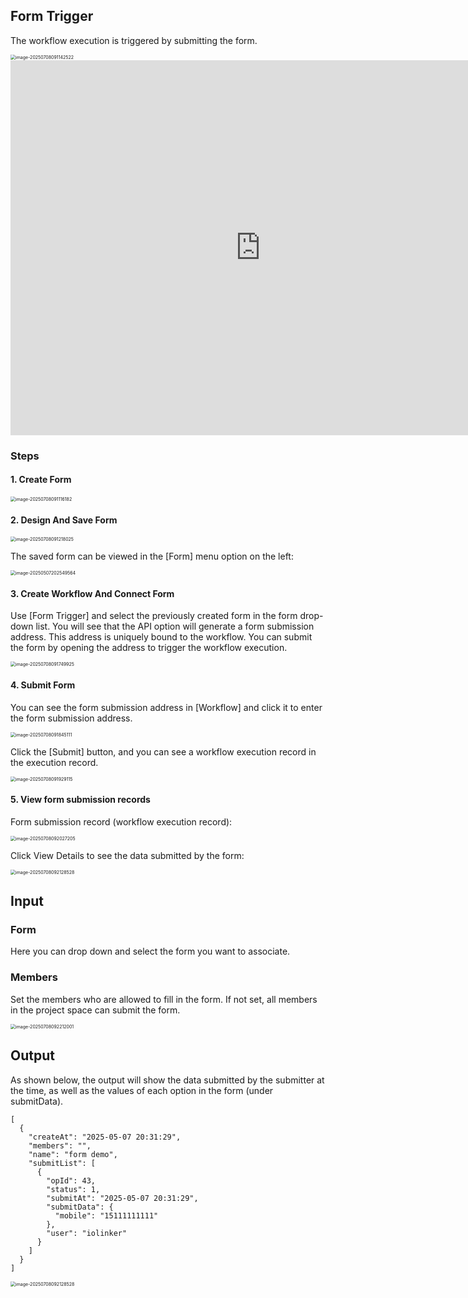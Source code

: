 ## Form Trigger

The workflow execution is triggered by submitting the form.

<img src="./img/form-trigger-menu.png" alt="image-20250708091142522" style="zoom:50%;" />


<iframe 
    width="800" 
    height="600" 
    src="https://www.youtube.com/embed/5vBL8UMtTJ0"  frameborder="0" 
    allow="accelerometer; autoplay; encrypted-media; gyroscope; picture-in-picture" 
    allowfullscreen>
</iframe>



### Steps

#### 1. Create Form

<img src="./img/create-form-menu.png" alt="image-20250708091116182" style="zoom:50%;" />

#### 2. Design And Save Form

<img src="./img/save-form.png" alt="image-20250708091218025" style="zoom:50%;" />

The saved form can be viewed in the [Form] menu option on the left:

<img src="./img/form_list.png" alt="image-20250507202549564" style="zoom:50%;" />

#### 3. Create Workflow And Connect Form

Use [Form Trigger] and select the previously created form in the form drop-down list. You will see that the API option will generate a form submission address. This address is uniquely bound to the workflow. You can submit the form by opening the address to trigger the workflow execution.

<img src="./img/create-form-workflow.png" alt="image-20250708091749925" style="zoom:50%;" />

#### 4. Submit Form

You can see the form submission address in [Workflow] and click it to enter the form submission address.

<img src="./img/form-workflow-list.png" alt="image-20250708091845111" style="zoom:50%;" />

Click the [Submit] button, and you can see a workflow execution record in the execution record.

<img src="./img/form-submit-url.png" alt="image-20250708091929115" style="zoom:50%;" />

#### 5. View form submission records

Form submission record (workflow execution record):

<img src="./img/form_execution_list.png" alt="image-20250708092027205" style="zoom:50%;" />

Click View Details to see the data submitted by the form:

<img src="./img/form-execution-detail.png" alt="image-20250708092128528" style="zoom:50%;" />



## Input

### Form

Here you can drop down and select the form you want to associate.

### Members

Set the members who are allowed to fill in the form. If not set, all members in the project space can submit the form.

<img src="./img/form_trigger_input.png" alt="image-20250708092212001" style="zoom:50%;" />

## Output

As shown below, the output will show the data submitted by the submitter at the time, as well as the values of each option in the form (under submitData).

```
[
  {
    "createAt": "2025-05-07 20:31:29",
    "members": "",
    "name": "form demo",
    "submitList": [
      {
        "opId": 43,
        "status": 1,
        "submitAt": "2025-05-07 20:31:29",
        "submitData": {
          "mobile": "15111111111"
        },
        "user": "iolinker"
      }
    ]
  }
]
```

<img src="./img/form-execution-detail.png" alt="image-20250708092128528" style="zoom:50%;" />
